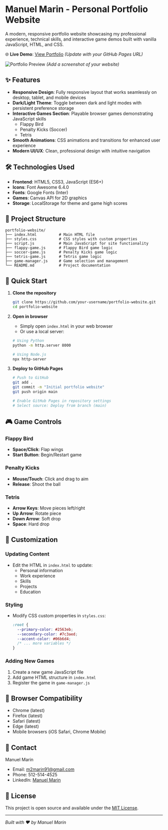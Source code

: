 # Manuel Marin - Personal Portfolio Website

A modern, responsive portfolio website showcasing my professional experience, technical skills, and interactive game demos built with vanilla JavaScript, HTML, and CSS.

🌐 **Live Demo**: [View Portfolio](https://manuel2marin17.github.io/resume/) *(Update with your GitHub Pages URL)*

![Portfolio Preview](preview.png) *(Add a screenshot of your website)*

## ✨ Features

- **Responsive Design**: Fully responsive layout that works seamlessly on desktop, tablet, and mobile devices
- **Dark/Light Theme**: Toggle between dark and light modes with persistent preference storage
- **Interactive Games Section**: Playable browser games demonstrating JavaScript skills
  - Flappy Bird
  - Penalty Kicks (Soccer)
  - Tetris
- **Smooth Animations**: CSS animations and transitions for enhanced user experience
- **Modern UI/UX**: Clean, professional design with intuitive navigation

## 🛠️ Technologies Used

- **Frontend**: HTML5, CSS3, JavaScript (ES6+)
- **Icons**: Font Awesome 6.4.0
- **Fonts**: Google Fonts (Inter)
- **Games**: Canvas API for 2D graphics
- **Storage**: LocalStorage for theme and game high scores

## 📂 Project Structure

```
portfolio-website/
├── index.html          # Main HTML file
├── styles.css          # CSS styles with custom properties
├── script.js           # Main JavaScript for site functionality
├── flappy-game.js      # Flappy Bird game logic
├── soccer-game.js      # Penalty Kicks game logic
├── tetris-game.js      # Tetris game logic
├── game-manager.js     # Game selection and management
└── README.md           # Project documentation
```

## 🚀 Quick Start

1. **Clone the repository**
   ```bash
   git clone https://github.com/your-username/portfolio-website.git
   cd portfolio-website
   ```

2. **Open in browser**
   - Simply open `index.html` in your web browser
   - Or use a local server:
   ```bash
   # Using Python
   python -m http.server 8000
   
   # Using Node.js
   npx http-server
   ```

3. **Deploy to GitHub Pages**
   ```bash
   # Push to GitHub
   git add .
   git commit -m "Initial portfolio website"
   git push origin main
   
   # Enable GitHub Pages in repository settings
   # Select source: Deploy from branch (main)
   ```

## 🎮 Game Controls

### Flappy Bird
- **Space/Click**: Flap wings
- **Start Button**: Begin/Restart game

### Penalty Kicks
- **Mouse/Touch**: Click and drag to aim
- **Release**: Shoot the ball

### Tetris
- **Arrow Keys**: Move pieces left/right
- **Up Arrow**: Rotate piece
- **Down Arrow**: Soft drop
- **Space**: Hard drop

## 🎨 Customization

### Updating Content
- Edit the HTML in `index.html` to update:
  - Personal information
  - Work experience
  - Skills
  - Projects
  - Education

### Styling
- Modify CSS custom properties in `styles.css`:
  ```css
  :root {
    --primary-color: #2563eb;
    --secondary-color: #7c3aed;
    --accent-color: #06b6d4;
    /* ... more variables */
  }
  ```

### Adding New Games
1. Create a new game JavaScript file
2. Add game HTML structure in `index.html`
3. Register the game in `game-manager.js`

## 📱 Browser Compatibility

- Chrome (latest)
- Firefox (latest)
- Safari (latest)
- Edge (latest)
- Mobile browsers (iOS Safari, Chrome Mobile)

## 🤝 Contact

Manuel Marin
- Email: m2marin91@gmail.com
- Phone: 512-514-4525
- LinkedIn: [Manuel Marin](https://www.linkedin.com/in/manuel-marin-b45aa8181/)

## 📄 License

This project is open source and available under the [MIT License](LICENSE).

---

*Built with ❤️ by Manuel Marin*